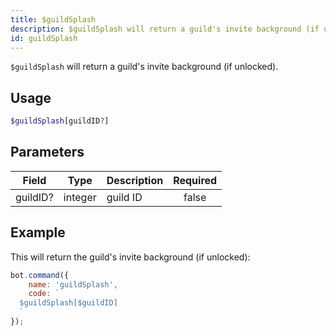 ```yaml
---
title: $guildSplash
description: $guildSplash will return a guild's invite background (if unlocked).
id: guildSplash
---
```


`$guildSplash` will return a guild's invite background (if unlocked).

## Usage

```php
$guildSplash[guildID?]
```

## Parameters

| Field    | Type    | Description | Required |
|----------|---------|-------------|:--------:|
| guildID? | integer | guild ID    |  false   |

## Example

This will return the guild's invite background (if unlocked):

```javascript
bot.command({
    name: 'guildSplash',
    code: `
  $guildSplash[$guildID]
  `
});
```
